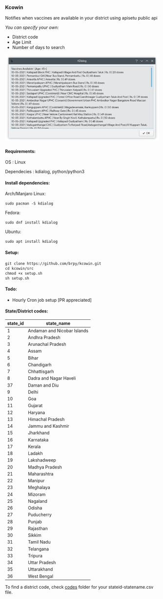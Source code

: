 ### Kcowin


Notifies when vaccines are available in your district using apisetu public api


*You can specify your own:*

- District code
- Age Limit
- Number of days to search


![kdialog](/src/img/kdialog.png)


#### Requirements:

OS : Linux

Dependecies : kdialog, python/python3

#### Install dependencies:

Arch/Manjaro Linux:

`sudo pacman -S kdialog`

Fedora:

`sudo dnf install kdialog`

Ubuntu:

`sudo apt install kdialog`

#### Setup:

```
git clone https://github.com/brpy/kcowin.git
cd kcowin/src
chmod +x setup.sh
sh setup.sh
```


#### Todo:

- Hourly Cron job setup [PR appreciated]

#### State/District codes:

|state_id | state_name|
|---------|------------|
1|Andaman and Nicobar Islands
2|Andhra Pradesh
3|Arunachal Pradesh
4|Assam
5|Bihar
6|Chandigarh
7|Chhattisgarh
8|Dadra and Nagar Haveli
37|Daman and Diu
9|Delhi
10|Goa
11|Gujarat
12|Haryana
13|Himachal Pradesh
14|Jammu and Kashmir
15|Jharkhand
16|Karnataka
17|Kerala
18|Ladakh
19|Lakshadweep
20|Madhya Pradesh
21|Maharashtra
22|Manipur
23|Meghalaya
24|Mizoram
25|Nagaland
26|Odisha
27|Puducherry
28|Punjab
29|Rajasthan
30|Sikkim
31|Tamil Nadu
32|Telangana
33|Tripura
34|Uttar Pradesh
35|Uttarakhand
36|West Bengal

To find a district code, check [codes](/codes/) folder for your stateid-statename.csv file.
